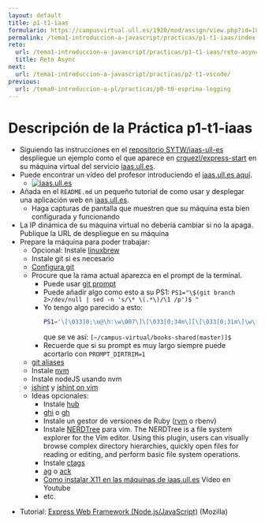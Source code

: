 ```yaml
---
layout: default
title: p1-t1-iaas
formulario: https://campusvirtual.ull.es/1920/mod/assign/view.php?id=187733
permalink: /tema1-introduccion-a-javascript/practicas/p1-t1-iaas/index.html
reto: 
  url: /tema1-introduccion-a-javascript/practicas/p1-t1-iaas/reto-async
  title: Reto Async
next:
  url: /tema1-introduccion-a-javascript/practicas/p2-t1-vscode/
previous: 
  url: /tema0-introduccion-a-pl/practicas/p0-t0-esprima-logging
---
```


# Descripción de la Práctica p1-t1-iaas

* Siguiendo las instrucciones en el  [repositorio SYTW/iaas-ull-es](https://github.com/SYTW/iaas-ull-es) despliegue un ejemplo como el que aparece en [crguezl/express-start](https://github.com/crguezl/express-start) en su máquina virtual del servicio [iaas.ull.es](https://iaas.ull.es).
* Puede encontrar un vídeo del profesor introduciendo el [iaas.ull.es aquí](https://youtu.be/qKHgbV0lYbA).
    - [![iaas.ull.es](http://i3.ytimg.com/vi/qKHgbV0lYbA/hqdefault.jpg)](https://youtu.be/qKHgbV0lYbA)
* Añada en el `README.md` un pequeño tutorial de como usar y desplegar una aplicación web en [iaas.ull.es](https://iaas.ull.es).
  - Haga capturas de pantalla que muestren que su máquina esta bien configurada y funcionando
* La IP dinámica de su máquina virtual no debería cambiar si no la apaga. Publique la URL de despliegue en su máquina
* Prepare la máquina para poder trabajar:
  - Opcional: Instale [linuxbrew](http://linuxbrew.sh/)
  - Instale git si es necesario
  - [Configura git](https://git-scm.com/book/es/v1/Empezando-Configurando-Git-por-primera-vez)
  - Procure que la rama actual aparezca en el prompt de la terminal. 
     - Puede usar [git prompt](https://github.com/git/git/blob/master/contrib/completion/git-prompt.sh)
     - Puede añadir algo como esto a su PS1: `PS1="\$(git branch 2>/dev/null | sed -n 's/\* \(.*\)/\1 /p')$ "`
     - Yo tengo algo parecido a esto: 
       ```bash
       PS1='\[\033]0;\u@\h:\w\007\]\[\033[0;34m\][\[\033[0;31m\]\w\[\033[0;32m\]($(git branch 2>/dev/null | sed -n "s/\* \(.*\)/\1/p"))\[\033[0;34m\]]$'
        ``` 
        que se ve así: `[~/campus-virtual/books-shared(master)]$`
     - Recuerde que si su prompt es muy largo siempre puede acortarlo con `PROMPT_DIRTRIM=1`
  - [git aliases](https://git-scm.com/book/tr/v2/Git-Basics-Git-Aliases)
   - Instale [nvm](https://github.com/creationix/nvm)
  - Instale nodeJS usando nvm
  - [jshint](http://jshint.com/install/) y [jshint on vim](https://coderwall.com/p/zfhquw/jshint-in-vim)
  - Ideas opcionales:
    - Instale [hub](https://github.com/github/hub)
    - [ghi](https://github.com/stephencelis/ghi) o [gh](https://github.blog/2020-02-12-supercharge-your-command-line-experience-github-cli-is-now-in-beta/)
    - Instale un gestor de versiones de Ruby ([rvm](https://github.com/rvm/ubuntu_rvm) o rbenv)
    - Instale [NERDTree](https://github.com/scrooloose/nerdtree) para vim. The NERDTree is a file system explorer for the Vim editor. Using this plugin, users can visually browse complex directory hierarchies, quickly open files for reading or editing, and perform basic file system operations.
    - Instale [ctags](https://courses.cs.washington.edu/courses/cse451/10au/tutorials/tutorial_ctags.html)
    - [ag](http://conqueringthecommandline.com/book/ack_ag) o [ack](http://conqueringthecommandline.com/book/ack_ag)
    - [Como instalar X11 en las máquinas de iaas.ull.es](https://youtu.be/m2y0gq35Ujc) Vídeo en Youtube
    - etc. 


- Tutorial: [Express Web Framework (Node.js/JavaScript)](https://developer.mozilla.org/en-US/docs/Learn/Server-side/Express_Nodejs) (Mozilla)

<!--
### GitHub Classroom: Outside Colaborators and members

* Una vez acepte la tarea en GitHub Classroom, pasará a ser *outside collaborator* de la organización de la asignatura,
* (Aún por decidir) En algun momento, el profesor le hará una invitación a ser miembro de pleno derecho de la organización
    - [Acepte la invitacion del profesor a pertenecer a la organización Github de la asignatura visitando la página de la organización]({{site.organization.url}})
    - También recibirá un email con la invitación. Puede aceptar haciendo click en el correspondiente enlace

### Formulario

Si no la hecho ya, recuerde cumplimentar el [formulario solicitado]({{page.formulario}}) en la tarea en el Campus Virtual con sus usuarios de GitHub

-->